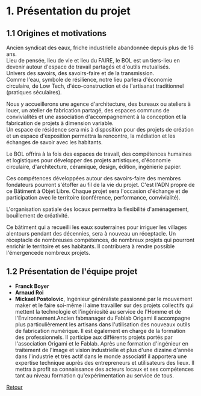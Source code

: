 # 1. Présentation du projet  

## 1.1 Origines et motivations

Ancien syndicat des eaux, friche industrielle abandonnée depuis plus de 16 ans.  
Lieu de pensée, lieu de vie et lieu du FAIRE, le BOL est un tiers-lieu en devenir autour d'espace de travail partagés et d'outils mutualisés.  
Univers des savoirs, des savoirs-faire et de la transmission.  
Comme l'eau, symbole de résilience, notre lieu parlera d'économie circulaire, de Low Tech, d'éco-construction et de l'artisanat traditionnel (pratiques séculaires).

Nous y accueillerons une agence d'architecture, des bureaux ou ateliers à louer, un atelier de fabrication partagé, des espaces communs de convivialités et une association d'accompagnement à la conception et la fabrication de projets à dimension variable.  
Un espace de résidence sera mis à disposition pour des projets de création et un espace d'exposition permettra la rencontre, la médiation et les échanges de savoir avec les habitants.  

Le BOL offrira à la fois des espaces de travail, des compétences humaines et logistiques pour développer des projets artistiques, d'économie circulaire, d'architecture, céramique, design, édition, ingénierie papier.

Ces compétences développées autour des savoirs-faire des membres fondateurs pourront s'étoffer au fil de la vie du projet. C'est l'ADN propre de ce Bâtiment à Objet Libre.
Chaque projet sera l'occasion d'échange et de participation avec le territoire (conférence, performance, convivialité).

L'organisation spatiale des locaux permettra la flexibilité d'aménagement, bouillement de créativité.

Ce bâtiment qui a recueilli les eaux souterraines pour irriguer les villages alentours pendant des décennies, sera à nouveau un réceptacle. Un réceptacle de nombreuses compétences, de nombreux projets qui pourront enrichir le territoire et ses habitants. Il contribuera à rendre possible l'émergencede nombreux projets.


## 1.2 Présentation de l'équipe projet  

* **Franck Boyer**
* **Arnaud Roi**
* **Mickael Postolovic**, Ingénieur généraliste passionné par le mouvement maker et le faire soi-même il aime travailler sur des projets collectifs qui mettent la technologie et l'ingéniosité au service de l'Homme et de l'Environnement.Ancien fabmanager du Fablab Origami il accompagne plus particulièrement les artisans dans l'utilisation des nouveaux outils de fabrication numérique. Il est également en charge de la formation des professionnels. Il participe aux différents projets portés par l'association Origami et le Fablab. Après une formation d'ingénieur en traitement de l'image et vision industrielle et plus d'une dizaine d'année dans l'industrie et très actif dans le monde associatif il apportera une expertise technique auprès des entrepreneurs et utilisateurs des lieux. Il mettra à profit sa connaissance des acteurs locaux et ses compétences tant au niveau formation qu'expérimentation au service de tous.

[Retour](README.md)
